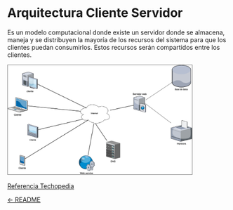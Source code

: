 # Arquitectura Cliente Servidor

Es un modelo computacional donde existe un servidor donde se almacena, maneja y
se distribuyen la mayoría de los recursos del sistema para que los clientes
puedan consumirlos. Estos recursos serán compartidos entre los clientes.

<img src="../imgs/client-server.png"
alt="Cliente Servidor" width="420" height="auto" style="border: solid gray 1px"/>

[Referencia Techopedia](https://www.techopedia.com/definition/438/clientserver-architecture)

[<- README](./README.md)
